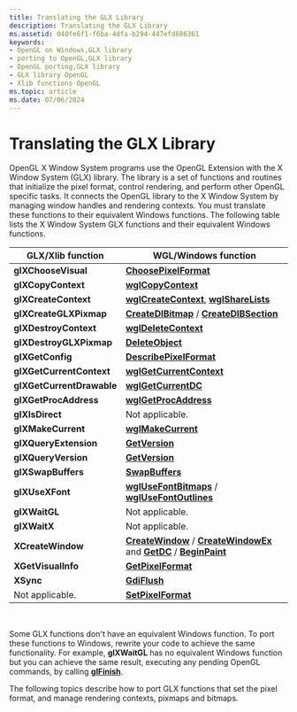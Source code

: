 ```yaml
---
title: Translating the GLX Library
description: Translating the GLX Library
ms.assetid: 040fe6f1-f6ba-4dfa-b294-447efd686361
keywords:
- OpenGL on Windows,GLX library
- porting to OpenGL,GLX library
- OpenGL porting,GLX library
- GLX library OpenGL
- Xlib functions OpenGL
ms.topic: article
ms.date: 07/06/2024
---
```


# Translating the GLX Library

OpenGL X Window System programs use the OpenGL Extension with the X Window System (GLX) library. The library is a set of functions and routines that initialize the pixel format, control rendering, and perform other OpenGL specific tasks. It connects the OpenGL library to the X Window System by managing window handles and rendering contexts. You must translate these functions to their equivalent Windows functions. The following table lists the X Window System GLX functions and their equivalent Windows functions.



| GLX/Xlib function         | WGL/Windows function                                                                                                                                   |
|---------------------------|--------------------------------------------------------------------------------------------------------------------------------------------------------|
| **glXChooseVisual**       | [**ChoosePixelFormat**](/windows/desktop/api/wingdi/nf-wingdi-choosepixelformat)                                                                       |
| **glXCopyContext**        | [**wglCopyContext**](/windows/desktop/api/wingdi/nf-wingdi-wglcopycontext)                                                                             |
| **glXCreateContext**      | [**wglCreateContext**](/windows/desktop/api/wingdi/nf-wingdi-wglcreatecontext), [**wglShareLists**](/windows/desktop/api/wingdi/nf-wingdi-wglsharelists) |
| **glXCreateGLXPixmap**    | [**CreateDIBitmap**](/windows/desktop/api/wingdi/nf-wingdi-createdibitmap) / [**CreateDIBSection**](/windows/desktop/api/wingdi/nf-wingdi-createdibsection) |
| **glXDestroyContext**     | [**wglDeleteContext**](/windows/desktop/api/wingdi/nf-wingdi-wgldeletecontext)                                                                         |
| **glXDestroyGLXPixmap**   | [**DeleteObject**](/windows/desktop/api/wingdi/nf-wingdi-deleteobject)                                                                                 |
| **glXGetConfig**          | [**DescribePixelFormat**](/windows/desktop/api/wingdi/nf-wingdi-describepixelformat)                                                                   |
| **glXGetCurrentContext**  | [**wglGetCurrentContext**](/windows/desktop/api/wingdi/nf-wingdi-wglgetcurrentcontext)                                                                 |
| **glXGetCurrentDrawable** | [**wglGetCurrentDC**](/windows/desktop/api/wingdi/nf-wingdi-wglgetcurrentdc)                                                                           |
| **glXGetProcAddress**     | [**wglGetProcAddress**](/windows/desktop/api/wingdi/nf-wingdi-wglgetprocaddress)                                                                       |
| **glXIsDirect**           | Not applicable.                                                                                                                                        |
| **glXMakeCurrent**        | [**wglMakeCurrent**](/windows/desktop/api/wingdi/nf-wingdi-wglmakecurrent)                                                                             |
| **glXQueryExtension**     | [**GetVersion**](/windows/desktop/api/sysinfoapi/nf-sysinfoapi-getversion)                                                                             |
| **glXQueryVersion**       | [**GetVersion**](/windows/desktop/api/sysinfoapi/nf-sysinfoapi-getversion)                                                                             |
| **glXSwapBuffers**        | [**SwapBuffers**](/windows/desktop/api/wingdi/nf-wingdi-swapbuffers)                                                                                   |
| **glXUseXFont**           | [**wglUseFontBitmaps**](/windows/desktop/api/wingdi/nf-wingdi-wglusefontbitmapsa) / [**wglUseFontOutlines**](/windows/desktop/api/wingdi/nf-wingdi-wglusefontoutlinesa) |
| **glXWaitGL**             | Not applicable.                                                                                                                                        |
| **glXWaitX**              | Not applicable.                                                                                                                                        |
| **XCreateWindow**         | [**CreateWindow**](/windows/win32/api/winuser/nf-winuser-createwindowa) / [**CreateWindowEx**](/windows/win32/api/winuser/nf-winuser-createwindowexa) and [**GetDC**](/windows/desktop/api/winuser/nf-winuser-getdc) / [**BeginPaint**](/windows/desktop/api/winuser/nf-winuser-beginpaint) |
| **XGetVisualInfo**        | [**GetPixelFormat**](/windows/desktop/api/wingdi/nf-wingdi-getpixelformat)                                                                             |
| **XSync**                 | [**GdiFlush**](/windows/desktop/api/wingdi/nf-wingdi-gdiflush)                                                                                         |
| Not applicable.           | [**SetPixelFormat**](/windows/desktop/api/wingdi/nf-wingdi-setpixelformat)                                                                             |



 

Some GLX functions don't have an equivalent Windows function. To port these functions to Windows, rewrite your code to achieve the same functionality. For example, **glXWaitGL** has no equivalent Windows function but you can achieve the same result, executing any pending OpenGL commands, by calling [**glFinish**](glfinish.md).

The following topics describe how to port GLX functions that set the pixel format, and manage rendering contexts, pixmaps and bitmaps.

 

 